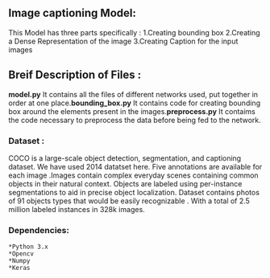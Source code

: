 ## Image captioning Model:
This Model has three parts specifically :
			1.Creating bounding box
			2.Creating a Dense Representation of the image
			3.Creating Caption for the input images 
## Breif Description of Files :
**model.py** It contains all the files of different networks used, put together in order at one place.**bounding_box.py** It 
contains code for creating bounding box around the elements present in the images.**preprocess.py** It contaims the code necessary to 
preprocess the data before being fed to the network.


### Dataset :
COCO is a large-scale object detection, segmentation, and captioning dataset. We have used 2014 datatset here.
 Five annotations are available for each image .Images contain complex everyday scenes containing common objects in their natural context. Objects are labeled using per-instance segmentations to aid in
precise object localization. Dataset contains photos of 91 objects types that would be easily recognizable . With a total of 2.5 million 
labeled instances in 328k images.

### Dependencies:
	*Python 3.x
	*Opencv
	*Numpy
	*Keras
	
 
